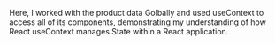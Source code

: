 Here, I worked with the product data Golbally and used useContext to access all of its components, demonstrating my understanding of how React useContext manages State within a React application.
